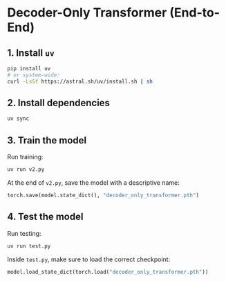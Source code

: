 # Decoder-Only Transformer (End-to-End)

## 1. Install `uv`
```bash
pip install uv
# or system-wide:
curl -LsSf https://astral.sh/uv/install.sh | sh
```

## 2. Install dependencies
```bash
uv sync
```

## 3. Train the model
Run training:
```bash
uv run v2.py
```

At the end of `v2.py`, save the model with a descriptive name:
```python
torch.save(model.state_dict(), "decoder_only_transformer.pth")
```

## 4. Test the model
Run testing:
```bash
uv run test.py
```

Inside `test.py`, make sure to load the correct checkpoint:
```python
model.load_state_dict(torch.load("decoder_only_transformer.pth"))
```
